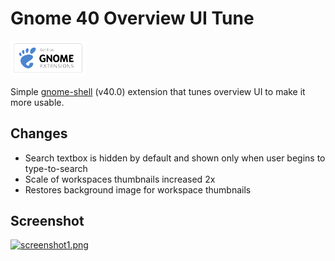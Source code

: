 # Gnome 40 Overview UI Tune

[<img src="https://github.com/andyholmes/gnome-shell-extensions-badge/raw/master/get-it-on-ego.svg" width=120px>](https://extensions.gnome.org/extension/4158/gnome-40-ui-improvements/)

Simple [gnome-shell](https://wiki.gnome.org/Projects/GnomeShell) (v40.0) extension that tunes overview UI to make it more usable.

## Changes
 - Search textbox is hidden by default and shown only when user begins to type-to-search
 - Scale of workspaces thumbnails increased 2x
 - Restores background image for workspace thumbnails

## Screenshot

[![screenshot1.png](https://i.postimg.cc/9X6JcK64/screenshot1.png)](https://postimg.cc/F1xjZWsm)

